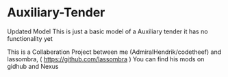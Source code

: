 # Auxiliary-Tender
Updated Model
This is just a basic model of a Auxiliary tender it has no functionality yet

This is a Collaberation Project between me (AdmiralHendrik/codetheef) and lassombra,
( https://github.com/lassombra ) You can find his mods on gidhub and Nexus
